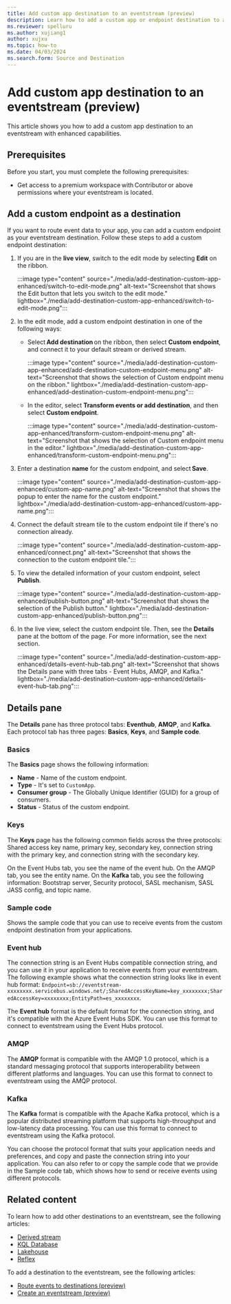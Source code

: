 ```yaml
---
title: Add custom app destination to an eventstream (preview)
description: Learn how to add a custom app or endpoint destination to an eventstream with enhanced capabilities.
ms.reviewer: spelluru
ms.author: xujiang1
author: xujxu
ms.topic: how-to
ms.date: 04/03/2024
ms.search.form: Source and Destination
---
```


# Add custom app destination to an eventstream (preview)
This article shows you how to add a custom app destination to an eventstream with enhanced capabilities.

## Prerequisites  
Before you start, you must complete the following prerequisites:  

- Get access to a premium workspace with Contributor or above permissions where your eventstream is located.  

## Add a custom endpoint as a destination  
If you want to route event data to your app, you can add a custom endpoint as your eventstream destination. Follow these steps to add a custom endpoint destination: 

1. If you are in the **live view**, switch to the edit mode by selecting **Edit** on the ribbon. 

    :::image type="content" source="./media/add-destination-custom-app-enhanced/switch-to-edit-mode.png" alt-text="Screenshot that shows the Edit button that lets you switch to the edit mode." lightbox="./media/add-destination-custom-app-enhanced/switch-to-edit-mode.png":::
1. In the edit mode, add a custom endpoint destination in one of the following ways: 
    - Select **Add destination** on the ribbon, then select **Custom endpoint**, and connect it to your default stream or derived stream.

        :::image type="content" source="./media/add-destination-custom-app-enhanced/add-destination-custom-endpoint-menu.png" alt-text="Screenshot that shows the selection of Custom endpoint menu on the ribbon." lightbox="./media/add-destination-custom-app-enhanced/add-destination-custom-endpoint-menu.png"::: 
    - In the editor, select **Transform events or add destination**, and then select **Custom endpoint**. 
    
        :::image type="content" source="./media/add-destination-custom-app-enhanced/transform-custom-endpoint-menu.png" alt-text="Screenshot that shows the selection of Custom endpoint menu in the editor." lightbox="./media/add-destination-custom-app-enhanced/transform-custom-endpoint-menu.png":::                
1. Enter a destination **name** for the custom endpoint, and select **Save**. 

    :::image type="content" source="./media/add-destination-custom-app-enhanced/custom-app-name.png" alt-text="Screenshot that shows the popup to enter the name for the custom endpoint." lightbox="./media/add-destination-custom-app-enhanced/custom-app-name.png":::    
1. Connect the default stream tile to the custom endpoint tile if there's no connection already.

    :::image type="content" source="./media/add-destination-custom-app-enhanced/connect.png" alt-text="Screenshot that shows the connection to the custom endpoint tile.":::                
1. To view the detailed information of your custom endpoint, select **Publish**. 

    :::image type="content" source="./media/add-destination-custom-app-enhanced/publish-button.png" alt-text="Screenshot that shows the selection of the Publish button." lightbox="./media/add-destination-custom-app-enhanced/publish-button.png":::                
1. In the live view, select the custom endpoint tile. Then, see the **Details** pane at the bottom of the page. For more information, see the next section. 

    :::image type="content" source="./media/add-destination-custom-app-enhanced/details-event-hub-tab.png" alt-text="Screenshot that shows the Details pane with three tabs - Event Hubs, AMQP, and Kafka." lightbox="./media/add-destination-custom-app-enhanced/details-event-hub-tab.png":::                

## Details pane
The **Details** pane has three protocol tabs: **Eventhub**, **AMQP**, and **Kafka**. Each protocol tab has three pages: **Basics**, **Keys**, and **Sample code**. 

### Basics
The **Basics** page shows the following information:

- **Name** - Name of the custom endpoint.
- **Type** - It's set to `CustomApp`.
- **Consumer group** - The Globally Unique Identifier (GUID) for a group of consumers. 
- **Status** - Status of the custom endpoint. 

### Keys 
The **Keys** page has the following common fields across the three protocols: Shared access key name, primary key, secondary key, connection string with the primary key, and connection string with the secondary key.

On the Event Hubs tab, you see the name of the event hub. On the AMQP tab, you see the entity name. On the **Kafka** tab, you see the following information: Bootstrap server, Security protocol, SASL mechanism, SASL JASS config, and topic name. 

### Sample code
Shows the sample code that you can use to receive events from the custom endpoint destination from your applications. 

### Event hub
The connection string is an Event Hubs compatible connection string, and you can use it in your application to receive events from your eventstream. The following example shows what the connection string looks like in event hub format: `Endpoint=sb://eventstream-xxxxxxxx.servicebus.windows.net/;SharedAccessKeyName=key_xxxxxxxx;SharedAccessKey=xxxxxxxx;EntityPath=es_xxxxxxxx`. 

The **Event hub** format is the default format for the connection string, and it's compatible with the Azure Event Hubs SDK. You can use this format to connect to eventstream using the Event Hubs protocol.

### AMQP

The **AMQP** format is compatible with the AMQP 1.0 protocol, which is a standard messaging protocol that supports interoperability between different platforms and languages. You can use this format to connect to eventstream using the AMQP protocol.

### Kafka
The **Kafka** format is compatible with the Apache Kafka protocol, which is a popular distributed streaming platform that supports high-throughput and low-latency data processing. You can use this format to connect to eventstream using the Kafka protocol.

You can choose the protocol format that suits your application needs and preferences, and copy and paste the connection string into your application. You can also refer to or copy the sample code that we provide in the Sample code tab, which shows how to send or receive events using different protocols.    

## Related content
To learn how to add other destinations to an eventstream, see the following articles:     

- [Derived stream](add-destination-derived-stream.md)    
- [KQL Database](add-destination-kql-database,md)   
- [Lakehouse](add-destination-lakehouse.md)
- [Reflex](add-destination-reflex-enhanced.md)

To add a destination to the eventstream, see the following articles:     

- [Route events to destinations (preview)](add-manage-eventstream-destinations-enhanced.md)     
- [Create an eventstream (preview)](create-manage-an-eventstream.md)      
